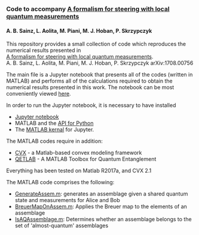### Code to accompany [A formalism for steering with local quantum measurements](https://arxiv.org/abs/1708.00756)  
#### A. B. Sainz, L. Aolita, M. Piani, M. J. Hoban, P. Skrzypczyk

This repository provides a small collection of code which reproduces the numerical results presented in   
[A formalism for steering with local quantum measurements](https://arxiv.org/abs/1708.00756).  
A. B. Sainz, L. Aolita, M. Piani, M. J. Hoban, P. Skrzypczyk
arXiv:1708.00756

The main file is a Jupyter notebook that presents all of the codes (written in MATLAB) and performs all of the calculations required to obtain
the numerical results presented in this work. The notebook can be most conveniently viewed 
[here](https://nbviewer.jupyter.org/github/paulskrzypczyk/o-formalism-steering/blob/master/post-quantum-steering.ipynb).

In order to run the Jupyter notebook, it is necessary to have installed
- [Jupyter notebook](http://jupyter.org/)
- MATLAB and the [API for Python](https://uk.mathworks.com/help/matlab/matlab-engine-for-python.html)
- The [MATLAB kernal](https://github.com/Calysto/matlab_kernel) for Jupyter.

The MATLAB codes require in addition:
- [CVX](http://cvxr.com/) - a Matlab-based convex modeling framework
- [QETLAB](http://www.qetlab.com/) - A MATLAB Toolbox for Quantum Entanglement

Everything has been tested on Matlab R2017a, and CVX 2.1 

The MATLAB code comprises the following:

  - [GenerateAssem.m](https://github.com/paulskrzypczyk/o-formalism-steering/blob/master/GenerateAssem.m): generates an assemblage
  given a shared quantum state and measurements for Alice and Bob
  - [BreuerMapOnAssem.m](https://github.com/paulskrzypczyk/o-formalism-steering/blob/master/BreuerMapOnAssem.m): Applies the
  Breuer map to the elements of an assemblage
  - [IsAQAssemblage.m](https://github.com/paulskrzypczyk/o-formalism-steering/blob/master/IsAQAssemblage.m): Determines whether
  an assemblage belongs to the set of 'almost-quantum' assemblages
  

